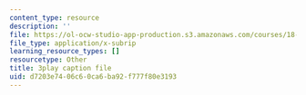 ```yaml
---
content_type: resource
description: ''
file: https://ol-ocw-studio-app-production.s3.amazonaws.com/courses/18-01sc-single-variable-calculus-fall-2010/d7203e7406c60ca6ba92f777f80e3193_zUEuKrxgHws.srt
file_type: application/x-subrip
learning_resource_types: []
resourcetype: Other
title: 3play caption file
uid: d7203e74-06c6-0ca6-ba92-f777f80e3193
---
```

